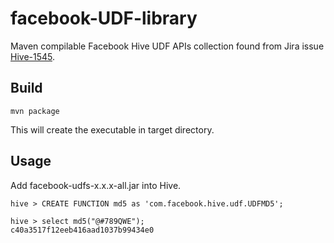 # facebook-UDF-library

Maven compilable Facebook Hive UDF APIs collection found from Jira issue [Hive-1545][1].

## Build

``` shell
mvn package
```

This will create the executable in target directory.

## Usage

Add facebook-udfs-x.x.x-all.jar into Hive.

``` shell
hive > CREATE FUNCTION md5 as 'com.facebook.hive.udf.UDFMD5';

hive > select md5("@#789QWE");
c40a3517f12eeb416aad1037b99434e0
```

[1]: https://issues.apache.org/jira/browse/HIVE-1545